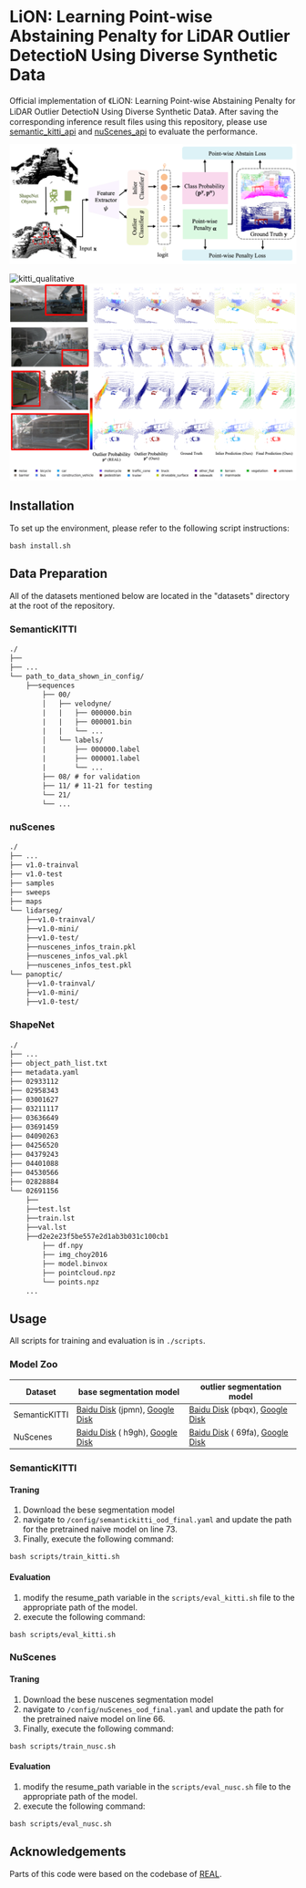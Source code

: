 
#  LiON: Learning Point-wise  Abstaining Penalty for LiDAR  Outlier DetectioN Using Diverse Synthetic Data 


Official implementation of 《LiON: Learning Point-wise  Abstaining Penalty for LiDAR  Outlier DetectioN Using Diverse Synthetic Data》. After saving the corresponding inference result files using this repository, please use [semantic_kitti_api](https://github.com/Jun-CEN/semantic_kitti_api) and [nuScenes_api](https://github.com/Jun-CEN/nuScenes_api) to evaluate the performance.

![teaser](imgs/main.png)


![kitti_qualitative](imgs/kitti_qualitative.png)
![nuscenes_qualitative](imgs/nuscene_qualitative.png)










## Installation

To set up the environment, please refer to the following script instructions:

```
bash install.sh

```


## Data Preparation

All of the datasets mentioned below are located in the "datasets" directory at the root of the repository.



### SemanticKITTI
```
./
├── 
├── ...
└── path_to_data_shown_in_config/
    ├──sequences
        ├── 00/           
        │   ├── velodyne/	
        |   |	├── 000000.bin
        |   |	├── 000001.bin
        |   |	└── ...
        │   └── labels/ 
        |       ├── 000000.label
        |       ├── 000001.label
        |       └── ...
        ├── 08/ # for validation
        ├── 11/ # 11-21 for testing
        └── 21/
	    └── ...
```

### nuScenes
```
./
├── ...
├── v1.0-trainval
├── v1.0-test
├── samples
├── sweeps
├── maps
└── lidarseg/
    ├──v1.0-trainval/
    ├──v1.0-mini/
    ├──v1.0-test/
    ├──nuscenes_infos_train.pkl
    ├──nuscenes_infos_val.pkl
    ├──nuscenes_infos_test.pkl
└── panoptic/
    ├──v1.0-trainval/
    ├──v1.0-mini/
    ├──v1.0-test/
```


### ShapeNet

```
./
├── ...
├── object_path_list.txt 
├── metadata.yaml
├── 02933112
├── 02958343
├── 03001627
├── 03211117
├── 03636649
├── 03691459
├── 04090263
├── 04256520
├── 04379243
├── 04401088
├── 04530566
├── 02828884
└── 02691156
    ├──
    ├──test.lst
    ├──train.lst
    ├──val.lst
    ├──d2e2e23f5be557e2d1ab3b031c100cb1
        ├── df.npy
        ├── img_choy2016
        ├── model.binvox
        ├── pointcloud.npz
        └── points.npz
    ...

```


<!-- [object_path_list.txt](https://pan.baidu.com/s/1XO0mI1tgT6K1OxLzDxu9Sg) (extract code: zkjt) -->






## Usage 
All scripts for training and evaluation is in `./scripts`.

### Model Zoo 





| Dataset       | base segmentation model                                      | outlier segmentation model                                   |
| ------------- | ------------------------------------------------------------ | ------------------------------------------------------------ |
| SemanticKITTI | [Baidu Disk](https://pan.baidu.com/s/14d9qlwqf85gzmVOxfmYm7w) (jpmn),  [Google Disk](https://drive.google.com/file/d/1TmKUnDM1qPVuIxsqKzHWd4rflnOL0P64/view?usp=drive_link) | [Baidu Disk](https://pan.baidu.com/s/1QEuGBLlevoCkkmy4d04pOQ) (pbqx), [Google Disk](https://drive.google.com/file/d/1Q3m5T5ao4eEm2Waqaoutwvf1Wk7pULYE/view?usp=drive_link) |
| NuScenes      | [Baidu Disk](https://pan.baidu.com/s/1YqepjulUMmRfFS4XyQzyNg) ( h9gh),   [Google Disk](https://drive.google.com/file/d/1-Gm0vENsfFDYuX7Jzp6vKt7uUCT71PMn/view?usp=drive_link) | [Baidu Disk](https://pan.baidu.com/s/1Xe_XjAqQbD3TiT9iakkW9w) ( 69fa), [ Google Disk](https://drive.google.com/file/d/1HqbiC7igmGhBbaz72NF4NGx328ZB4CSz/view?usp=drive_link) |







### SemanticKITTI

#### Traning 


1. Download the bese segmentation model
2.  navigate to `/config/semantickitti_ood_final.yaml` and update the path for the pretrained naive model on line 73.
3. Finally, execute the following command: 
```
bash scripts/train_kitti.sh
```


#### Evaluation 

1.  modify the resume_path variable in the `scripts/eval_kitti.sh` file to the appropriate path of the model.
2.  execute the following command: 




```
bash scripts/eval_kitti.sh
```





### NuScenes



#### Traning 


1. Download the bese nuscenes segmentation model
2.  navigate to `/config/nuScenes_ood_final.yaml` and update the path for the pretrained naive model on line 66.
3. Finally, execute the following command: 
```
bash scripts/train_nusc.sh
```


#### Evaluation 
1.  modify the resume_path variable in the `scripts/eval_nusc.sh` file to the appropriate path of the model.
2.  execute the following command: 



```
bash scripts/eval_nusc.sh
```






## Acknowledgements
Parts of this code were based on the codebase of  [REAL](https://github.com/Jun-CEN/Open_world_3D_semantic_segmentation.git).
